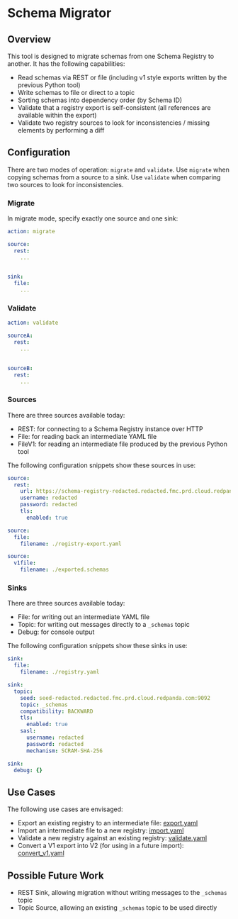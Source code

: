 # Schema Migrator

## Overview

This tool is designed to migrate schemas from one Schema Registry to another. It has the following capabilities:

- Read schemas via REST or file (including v1 style exports written by the previous Python tool)
- Write schemas to file or direct to a topic
- Sorting schemas into dependency order (by Schema ID)
- Validate that a registry export is self-consistent (all references are available within the export)
- Validate two registry sources to look for inconsistencies / missing elements by performing a diff

## Configuration

There are two modes of operation: `migrate` and `validate`. Use `migrate` when copying schemas from a source to a sink.
Use `validate` when comparing two sources to look for inconsistencies.

### Migrate

In migrate mode, specify exactly one source and one sink:

```yaml
action: migrate

source:
  rest:
    ...
  

sink:
  file:
    ...
```

### Validate

```yaml
action: validate

sourceA:
  rest:
    ...
  

sourceB:
  rest:
    ...
```

### Sources

There are three sources available today:

- REST: for connecting to a Schema Registry instance over HTTP
- File: for reading back an intermediate YAML file
- FileV1: for reading an intermediate file produced by the previous Python tool

The following configuration snippets show these sources in use:

```yaml
source:
  rest:
    url: https://schema-registry-redacted.redacted.fmc.prd.cloud.redpanda.com:30081
    username: redacted
    password: redacted
    tls:
      enabled: true
```

```yaml
source:
  file:
    filename: ./registry-export.yaml
```

```yaml
source:
  v1file:
    filename: ./exported.schemas
```

### Sinks

There are three sources available today:

- File: for writing out an intermediate YAML file
- Topic: for writing out messages directly to a `_schemas` topic
- Debug: for console output

The following configuration snippets show these sinks in use:

```yaml
sink:
  file:
    filename: ./registry.yaml
```

```yaml
sink:
  topic:
    seed: seed-redacted.redacted.fmc.prd.cloud.redpanda.com:9092
    topic: _schemas
    compatibility: BACKWARD
    tls:
      enabled: true
    sasl:
      username: redacted
      password: redacted
      mechanism: SCRAM-SHA-256
```

```yaml
sink:
  debug: {}
```

## Use Cases

The following use cases are envisaged:

- Export an existing registry to an intermediate file: [export.yaml](./examples/export.yaml)
- Import an intermediate file to a new registry: [import.yaml](./examples/import.yaml)
- Validate a new registry against an existing registry: [validate.yaml](./examples/validate.yaml)
- Convert a V1 export into V2 (for using in a future import): [convert_v1.yaml](./examples/convert_v1.yaml)

## Possible Future Work

- REST Sink, allowing migration without writing messages to the `_schemas` topic
- Topic Source, allowing an existing `_schemas` topic to be used directly